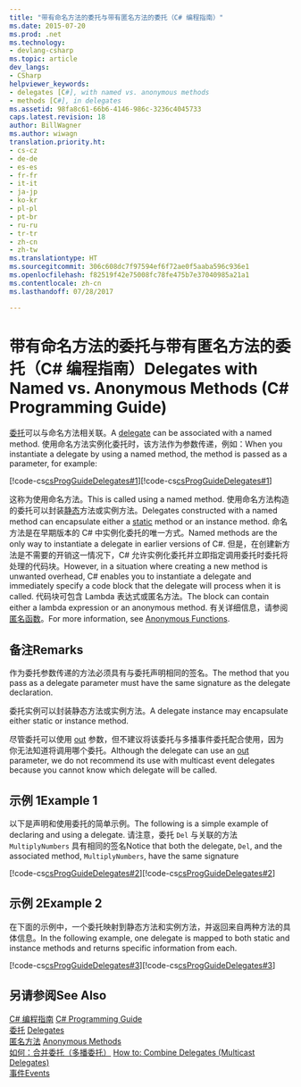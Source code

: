 ```yaml
---
title: "带有命名方法的委托与带有匿名方法的委托（C# 编程指南）"
ms.date: 2015-07-20
ms.prod: .net
ms.technology:
- devlang-csharp
ms.topic: article
dev_langs:
- CSharp
helpviewer_keywords:
- delegates [C#], with named vs. anonymous methods
- methods [C#], in delegates
ms.assetid: 98fa8c61-66b6-4146-986c-3236c4045733
caps.latest.revision: 18
author: BillWagner
ms.author: wiwagn
translation.priority.ht:
- cs-cz
- de-de
- es-es
- fr-fr
- it-it
- ja-jp
- ko-kr
- pl-pl
- pt-br
- ru-ru
- tr-tr
- zh-cn
- zh-tw
ms.translationtype: HT
ms.sourcegitcommit: 306c608dc7f97594ef6f72ae0f5aaba596c936e1
ms.openlocfilehash: f82519f42e75008fc78fe475b7e37040985a21a1
ms.contentlocale: zh-cn
ms.lasthandoff: 07/28/2017

---
```

# <a name="delegates-with-named-vs-anonymous-methods-c-programming-guide"></a><span data-ttu-id="f25a8-102">带有命名方法的委托与带有匿名方法的委托（C# 编程指南）</span><span class="sxs-lookup"><span data-stu-id="f25a8-102">Delegates with Named vs. Anonymous Methods (C# Programming Guide)</span></span>
<span data-ttu-id="f25a8-103">[委托](../../../csharp/language-reference/keywords/delegate.md)可以与命名方法相关联。</span><span class="sxs-lookup"><span data-stu-id="f25a8-103">A [delegate](../../../csharp/language-reference/keywords/delegate.md) can be associated with a named method.</span></span> <span data-ttu-id="f25a8-104">使用命名方法实例化委托时，该方法作为参数传递，例如：</span><span class="sxs-lookup"><span data-stu-id="f25a8-104">When you instantiate a delegate by using a named method, the method is passed as a parameter, for example:</span></span>  
  
 <span data-ttu-id="f25a8-105">[!code-cs[csProgGuideDelegates#1](../../../csharp/programming-guide/delegates/codesnippet/CSharp/delegates-with-named-vs-anonymous-methods_1.cs)]</span><span class="sxs-lookup"><span data-stu-id="f25a8-105">[!code-cs[csProgGuideDelegates#1](../../../csharp/programming-guide/delegates/codesnippet/CSharp/delegates-with-named-vs-anonymous-methods_1.cs)]</span></span>  
  
 <span data-ttu-id="f25a8-106">这称为使用命名方法。</span><span class="sxs-lookup"><span data-stu-id="f25a8-106">This is called using a named method.</span></span> <span data-ttu-id="f25a8-107">使用命名方法构造的委托可以封装[静态](../../../csharp/language-reference/keywords/static.md)方法或实例方法。</span><span class="sxs-lookup"><span data-stu-id="f25a8-107">Delegates constructed with a named method can encapsulate either a [static](../../../csharp/language-reference/keywords/static.md) method or an instance method.</span></span> <span data-ttu-id="f25a8-108">命名方法是在早期版本的 C# 中实例化委托的唯一方式。</span><span class="sxs-lookup"><span data-stu-id="f25a8-108">Named methods are the only way to instantiate a delegate in earlier versions of C#.</span></span> <span data-ttu-id="f25a8-109">但是，在创建新方法是不需要的开销这一情况下，C# 允许实例化委托并立即指定调用委托时委托将处理的代码块。</span><span class="sxs-lookup"><span data-stu-id="f25a8-109">However, in a situation where creating a new method is unwanted overhead, C# enables you to instantiate a delegate and immediately specify a code block that the delegate will process when it is called.</span></span> <span data-ttu-id="f25a8-110">代码块可包含 Lambda 表达式或匿名方法。</span><span class="sxs-lookup"><span data-stu-id="f25a8-110">The block can contain either a lambda expression or an anonymous method.</span></span> <span data-ttu-id="f25a8-111">有关详细信息，请参阅[匿名函数](../../../csharp/programming-guide/statements-expressions-operators/anonymous-functions.md)。</span><span class="sxs-lookup"><span data-stu-id="f25a8-111">For more information, see [Anonymous Functions](../../../csharp/programming-guide/statements-expressions-operators/anonymous-functions.md).</span></span>  
  
## <a name="remarks"></a><span data-ttu-id="f25a8-112">备注</span><span class="sxs-lookup"><span data-stu-id="f25a8-112">Remarks</span></span>  
 <span data-ttu-id="f25a8-113">作为委托参数传递的方法必须具有与委托声明相同的签名。</span><span class="sxs-lookup"><span data-stu-id="f25a8-113">The method that you pass as a delegate parameter must have the same signature as the delegate declaration.</span></span>  
  
 <span data-ttu-id="f25a8-114">委托实例可以封装静态方法或实例方法。</span><span class="sxs-lookup"><span data-stu-id="f25a8-114">A delegate instance may encapsulate either static or instance method.</span></span>  
  
 <span data-ttu-id="f25a8-115">尽管委托可以使用 [out](../../../csharp/language-reference/keywords/out.md) 参数，但不建议将该委托与多播事件委托配合使用，因为你无法知道将调用哪个委托。</span><span class="sxs-lookup"><span data-stu-id="f25a8-115">Although the delegate can use an [out](../../../csharp/language-reference/keywords/out.md) parameter, we do not recommend its use with multicast event delegates because you cannot know which delegate will be called.</span></span>  
  
## <a name="example-1"></a><span data-ttu-id="f25a8-116">示例 1</span><span class="sxs-lookup"><span data-stu-id="f25a8-116">Example 1</span></span>  
 <span data-ttu-id="f25a8-117">以下是声明和使用委托的简单示例。</span><span class="sxs-lookup"><span data-stu-id="f25a8-117">The following is a simple example of declaring and using a delegate.</span></span> <span data-ttu-id="f25a8-118">请注意，委托 `Del` 与关联的方法 `MultiplyNumbers` 具有相同的签名</span><span class="sxs-lookup"><span data-stu-id="f25a8-118">Notice that both the delegate, `Del`, and the associated method, `MultiplyNumbers`, have the same signature</span></span>  
  
 <span data-ttu-id="f25a8-119">[!code-cs[csProgGuideDelegates#2](../../../csharp/programming-guide/delegates/codesnippet/CSharp/delegates-with-named-vs-anonymous-methods_2.cs)]</span><span class="sxs-lookup"><span data-stu-id="f25a8-119">[!code-cs[csProgGuideDelegates#2](../../../csharp/programming-guide/delegates/codesnippet/CSharp/delegates-with-named-vs-anonymous-methods_2.cs)]</span></span>  
  
## <a name="example-2"></a><span data-ttu-id="f25a8-120">示例 2</span><span class="sxs-lookup"><span data-stu-id="f25a8-120">Example 2</span></span>  
 <span data-ttu-id="f25a8-121">在下面的示例中，一个委托映射到静态方法和实例方法，并返回来自两种方法的具体信息。</span><span class="sxs-lookup"><span data-stu-id="f25a8-121">In the following example, one delegate is mapped to both static and instance methods and returns specific information from each.</span></span>  
  
 <span data-ttu-id="f25a8-122">[!code-cs[csProgGuideDelegates#3](../../../csharp/programming-guide/delegates/codesnippet/CSharp/delegates-with-named-vs-anonymous-methods_3.cs)]</span><span class="sxs-lookup"><span data-stu-id="f25a8-122">[!code-cs[csProgGuideDelegates#3](../../../csharp/programming-guide/delegates/codesnippet/CSharp/delegates-with-named-vs-anonymous-methods_3.cs)]</span></span>  
  
## <a name="see-also"></a><span data-ttu-id="f25a8-123">另请参阅</span><span class="sxs-lookup"><span data-stu-id="f25a8-123">See Also</span></span>  
 <span data-ttu-id="f25a8-124">[C# 编程指南](../../../csharp/programming-guide/index.md) </span><span class="sxs-lookup"><span data-stu-id="f25a8-124">[C# Programming Guide](../../../csharp/programming-guide/index.md) </span></span>  
 <span data-ttu-id="f25a8-125">[委托](../../../csharp/programming-guide/delegates/index.md) </span><span class="sxs-lookup"><span data-stu-id="f25a8-125">[Delegates](../../../csharp/programming-guide/delegates/index.md) </span></span>  
 <span data-ttu-id="f25a8-126">[匿名方法](../../../csharp/programming-guide/statements-expressions-operators/anonymous-methods.md) </span><span class="sxs-lookup"><span data-stu-id="f25a8-126">[Anonymous Methods](../../../csharp/programming-guide/statements-expressions-operators/anonymous-methods.md) </span></span>  
 <span data-ttu-id="f25a8-127">[如何：合并委托（多播委托）](../../../csharp/programming-guide/delegates/how-to-combine-delegates-multicast-delegates.md) </span><span class="sxs-lookup"><span data-stu-id="f25a8-127">[How to: Combine Delegates (Multicast Delegates)](../../../csharp/programming-guide/delegates/how-to-combine-delegates-multicast-delegates.md) </span></span>  
 [<span data-ttu-id="f25a8-128">事件</span><span class="sxs-lookup"><span data-stu-id="f25a8-128">Events</span></span>](../../../csharp/programming-guide/events/index.md)

